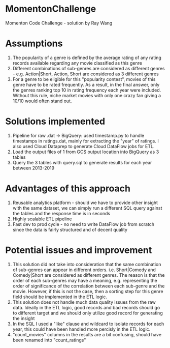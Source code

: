 # MomentonChallenge
Momenton Code Challenge - solution by Ray Wang

# Assumptions
1. The popularity of a genre is defined by the average rating of any rating records available regarding any movie classified as this genre
2. Different combinations of sub-genres are considered as different genres - e.g. Action|Short, Action, Short are considered as 3 different genres
3. For a genre to be eligible for this "popularity contest", movies of this genre have to be rated frequently. As a result, in the final answer, only the genres ranking top 10 in rating frequency each year were included. Without this rule, niche market movies with only one crazy fan giving a 10/10 would often stand out. 

# Solutions implemented
1. Pipeline for raw .dat -> BigQuery: used timestamp.py to handle timestamps in ratings.dat, mainly for extracting the "year" of ratings. I also used Cloud Dataprep to generate Cloud DataFlow jobs for ETL.
2. Load the output files of 1 from GCS output location into BigQuery as 3 tables
3. Query the 3 tables with query.sql to generate results for each year between 2013-2019

# Advantages of this approach
1. Reusable analytics platform - should we have to provide other insight with the same dataset, we can simply run a different SQL query against the tables and the response time is in seconds
2. Highly scalable ETL pipeline 
3. Fast dev to prod cycle - no need to write DataFlow job from scratch since the data is fairly structured and of decent quality

# Potential issues and improvement
1. This solution did not take into consideration that the same combination of sub-genres can appear in different orders. i.e. Short|Comedy and Comedy|Short are considered as different genres. The reason is that the order of each sub-genres may have a meaning, e.g. representing the order of significance of the correlation between each sub-genre and the movie. However, if this is not the case, then a sorting step for this genre field should be implemented in the ETL logic. 
2. This solution does not handle much data quality issues from the raw data. Ideally in the ETL logic, good records and bad records should go to different target and we should only utilize good record for generating the insight
3. In the SQL I used a "like" clause and wildcard to isolate records for each year, this could have been handled more percisly in the ETL logic. 
4. "count_movies" columns in the results are a bit confusing, should have been renamed into "count_ratings"
